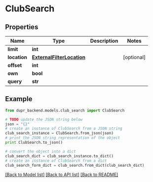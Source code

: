 # ClubSearch


## Properties
Name | Type | Description | Notes
------------ | ------------- | ------------- | -------------
**limit** | **int** |  | 
**location** | [**ExternalFilterLocation**](ExternalFilterLocation.md) |  | [optional] 
**offset** | **int** |  | 
**own** | **bool** |  | 
**query** | **str** |  | 

## Example

```python
from dupr_backend.models.club_search import ClubSearch

# TODO update the JSON string below
json = "{}"
# create an instance of ClubSearch from a JSON string
club_search_instance = ClubSearch.from_json(json)
# print the JSON string representation of the object
print ClubSearch.to_json()

# convert the object into a dict
club_search_dict = club_search_instance.to_dict()
# create an instance of ClubSearch from a dict
club_search_form_dict = club_search.from_dict(club_search_dict)
```
[[Back to Model list]](../README.md#documentation-for-models) [[Back to API list]](../README.md#documentation-for-api-endpoints) [[Back to README]](../README.md)


